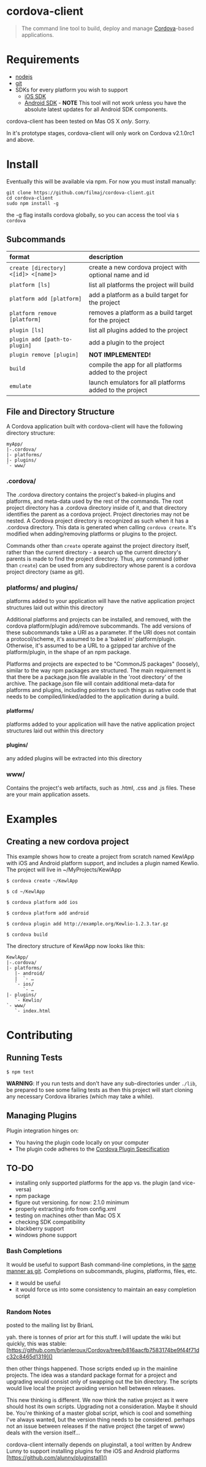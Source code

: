 # cordova-client

> The command line tool to build, deploy and manage [Cordova](http://cordova.io)-based applications.


# Requirements

* [nodejs](http://nodejs.org/)
* [git](https://help.github.com/articles/set-up-git)
* SDKs for every platform you wish to support
  - [iOS SDK](http://developer.apple.com)
  - [Android SDK](http://developer.android.com) - **NOTE** This tool
    will not work unless you have the absolute latest updates for all
    Android SDK components.

cordova-client has been tested on Mas OS X _only_. Sorry.

In it's prototype stages, cordova-client will only work on Cordova
v2.1.0rc1 and above.

# Install

Eventually this will be available via npm. For now you must install manually:

```
git clone https://github.com/filmaj/cordova-client.git
cd cordova-client
sudo npm install -g
```

the -g flag installs cordova globally, so you can access the tool via `$ cordova`


## Subcommands

format | description 
:------------ | :-------------
`create [directory] <[id]> <[name]>` | create a new cordova project with optional name and id
`platform [ls]` | list all platforms the project will build
`platform add [platform]` | add a platform as a build target for the project
`platform remove [platform]` | removes a platform as a build target for the project
`plugin [ls]` | list all plugins added to the project
`plugin add [path-to-plugin]` | add a plugin to the project
`plugin remove [plugin]` | **NOT IMPLEMENTED!**
`build` | compile the app for all platforms added to the project
`emulate` | launch emulators for all platforms added to the project


## File and Directory Structure
A Cordova application built with cordova-client will have the following
directory structure:

    myApp/
    |-.cordova/
    |- platforms/
    |- plugins/
    `- www/

### .cordova/
The .cordova directory contains the project's baked-in plugins and platforms, and meta-data used by the rest of the commands. The root project directory has a .cordova directory inside of it, and that directory identifies the parent as a cordova project. Project directories may not be nested. A Cordova project directory is recognized as such when it has a .cordova directory.  This data is generated when calling `cordova create`. It's modified when adding/removing platforms or plugins to the project.


Commands other than `create` operate against the project directory itself, rather than the current directory - a search up the current directory's parents is made to find the project directory. Thus, any command (other than `create`) can be used from any subdirectory whose parent is a cordova project directory (same as git).

### platforms/ and plugins/
platforms added to your application will have the native
 application project structures laid out within this directory
  
Additional platforms and projects can be installed, and removed, with the cordova platform/plugin add/remove subcommands. The add versions of these subcommands take a URI as a parameter. If the URI does not contain a protocol/scheme, it's assumed to be a 'baked in' platform/plugin. Otherwise, it's assumed to be a URL to a gzipped tar archive of the platform/plugin, in the shape of an npm package.

Platforms and projects are expected to be "CommonJS packages" (loosely), similar to the way npm packages are structured. The main requirement is that there be a package.json file available in the 'root directory' of the archive. The package.json file will contain additional meta-data for platforms and plugins, including pointers to such things as native code that needs to be compiled/linked/added to the application during a build.

#### platforms/
platforms added to your application will have the native
 application project structures laid out within this directory

#### plugins/
any added plugins will be extracted into this directory

### www/
Contains the project's web artifacts, such as .html, .css and .js files. These are your main application assets.


# Examples

## Creating a new cordova project
This example shows how to create a project from scratch named KewlApp with iOS and Android platform support, and includes a plugin named Kewlio. The project will live in ~/MyProjects/KewlApp

```
$ cordova create ~/KewlApp

$ cd ~/KewlApp

$ cordova platform add ios

$ cordova platform add android

$ cordova plugin add http://example.org/Kewlio-1.2.3.tar.gz

$ cordova build 
```

The directory structure of KewlApp now looks like this:

    KewlApp/
    |-.cordova/
    |- platforms/
       |- android/
       |  `- …
       `- ios/
          `- …
    |- plugins/
       `- Kewlio/
    `- www/
       `- index.html

# Contributing

## Running Tests

    $ npm test

**WARNING**: If you run tests and don't have any sub-directories under
`./lib`, be prepared to see some failing tests as then this project will
start cloning any necessary Cordova libraries (which may take a while).

## Managing Plugins

Plugin integration hinges on:

- You having the plugin code locally on your computer
- The plugin code adheres to the [Cordova Plugin Specification](https://github.com/alunny/cordova-plugin-spec)


## TO-DO

- installing only supported platforms for the app vs. the plugin (and
  vice-versa)
- npm package
- figure out versioning. for now: 2.1.0 minimum
- properly extracting info from config.xml
- testing on machines other than Mac OS X
- checking SDK compatibility
- blackberry support
- windows phone support

### Bash Completions

It would be useful to support Bash command-line completions, in the [same manner as git](http://en.newinstance.it/2010/05/23/git-autocompletion-and-enhanced-bash-prompt/). Completions on subcommands, plugins, platforms, files, etc.

- it would be useful
- it would force us into some consistency to maintain an easy completion script

### Random Notes
posted to the mailing list by BrianL

yah. there is tonnes of prior art for this stuff. I will update the wiki but quickly, this was stable: [https://github.com/brianleroux/Cordova/tree/b816aacfb7583174be9f44f71dc32c8465d1319]()

then other things happened. Those scripts ended up in the mainline projects. The idea was a standard package format for a project and upgrading would consist only of swapping out the bin directory. The scripts would live local the project avoiding version hell between releases.

This new thinking is different. We now think the native project as it were should host its own scripts. Upgrading not a consideration. Maybe it should be. You're thinking of a master global script, which is cool and something I've always wanted, but the version thing needs to be considered. perhaps not an issue between releases if the native project (the target of www) deals with the version itself...

cordova-client internally depends on pluginstall, a tool written by Andrew Lunny to support installing plugins for the iOS and Android platforms [https://github.com/alunny/pluginstall]()